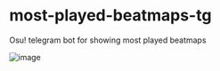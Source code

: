 # most-played-beatmaps-tg
Osu! telegram bot for showing most played beatmaps


![image](https://user-images.githubusercontent.com/56090617/209448681-d4c64d77-d1ae-4eb2-91b2-7951fd79c053.png)
